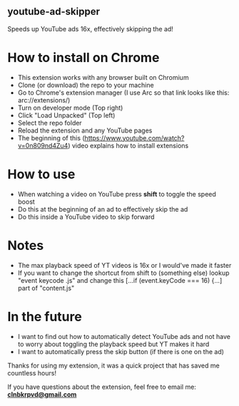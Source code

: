 ## youtube-ad-skipper
Speeds up YouTube ads 16x, effectively skipping the ad!

# How to install on Chrome
- This extension works with any browser built on Chromium
- Clone (or download) the repo to your machine
- Go to Chrome's extension manager (I use Arc so that link looks like this: arc://extensions/)
- Turn on developer mode (Top right)
- Click "Load Unpacked" (Top left)
- Select the repo folder
- Reload the extension and any YouTube pages
- The beginning of this (https://www.youtube.com/watch?v=0n809nd4Zu4) video explains how to install extensions

# How to use
- When watching a video on YouTube press **shift** to toggle the speed boost
- Do this at the beginning of an ad to effectively skip the ad
- Do this inside a YouTube video to skip forward

# Notes
- The max playback speed of YT videos is 16x or I would've made it faster
- If you want to change the shortcut from shift to (something else) lookup "event keycode .js" and change this [...if (event.keyCode === 16) {...] part of "content.js"
  
# In the future
- I want to find out how to automatically detect YouTube ads and not have to worry about toggling the playback speed but YT makes it hard
- I want to automatically press the skip button (if there is one on the ad)

Thanks for using my extension, it was a quick project that has saved me countless hours!

If you have questions about the extension, feel free to email me:
**clnbkrpvd@gmail.com**
